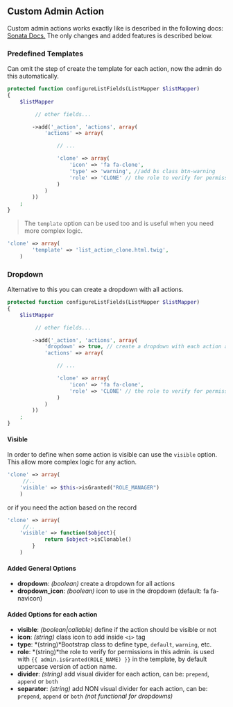 ## Custom Admin Action

Custom admin actions works exactly like is described in the following docs: [Sonata Docs.](https://sonata-project.org/bundles/admin/master/doc/cookbook/recipe_custom_action.html)
The only changes and added features is described below.

### Predefined Templates

Can omit the step of create the template for each action, now the admin do this automatically.

````php
protected function configureListFields(ListMapper $listMapper)
{
    $listMapper

         // other fields...

        ->add('_action', 'actions', array(
            'actions' => array(

                // ...

                'clone' => array(
                    'icon' => 'fa fa-clone',
                    'type' => 'warning', //add bs class btn-warning
                    'role' => 'CLONE' // the role to verify for permissions in this admin
                )
            )
        ))
    ;
}
````

> The `template` option can be used too and is useful when you need more complex logic.

````php
'clone' => array(
        'template' => 'list_action_clone.html.twig',
    )
````


### Dropdown


Alternative to this you can create a dropdown with all actions.

````php
protected function configureListFields(ListMapper $listMapper)
{
    $listMapper

         // other fields...

        ->add('_action', 'actions', array(
            'dropdown' => true, // create a dropdown with each action as menu item
            'actions' => array(

                // ...

                'clone' => array(
                    'icon' => 'fa fa-clone',
                    'role' => 'CLONE' // the role to verify for permissions in this admin
                )
            )
        ))
    ;
}
````

#### Visible

In order to define when some action is visible can use the `visible` option.
This allow more complex logic for any action.

````php
'clone' => array(
     //..
    'visible' => $this->isGranted("ROLE_MANAGER")
    )
````
or if you need the action based on the record

````php
'clone' => array(
     //..
    'visible' => function($object){
            return $object->isClonable()
        }
    )
````

#### Added General Options

- **dropdown**: *(boolean)* create a dropdown for all actions
- **dropdown_icon**: *(boolean)* icon to use in the dropdown (default: fa fa-navicon)

#### Added Options for each action

- **visible**: *(boolean|callable)* define if the action should be visible or not
- **icon**: *(string)* class icon to add inside `<i>` tag
- **type**: *(string)*Bootstrap class to define type, `default`, `warning`, etc.
- **role**: *(string)*the role to verify for permissions in this admin. is used with `{{ admin.isGranted(ROLE_NAME) }}` in the template, by default uppercase version of action name.
- **divider**: *(string)* add visual divider for each action, can be: `prepend`, `append` or `both`
- **separator**: *(string)* add NON visual divider for each action, can be: `prepend`, `append` or `both` *(not functional for dropdowns)*
